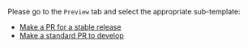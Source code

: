 <!--- This is a template for a standard PR against the develop branch of a repo, if you are making a stable release PR, go to (?expand=1&template=stable_pr_template.md) --->

Please go to the `Preview` tab and select the appropriate sub-template:

* [Make a PR for a stable release](?expand=1&template=stable_pr_template.md)
* [Make a standard PR to develop](?expand=1&template=standard_pr_template.md)
